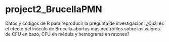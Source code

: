 # project2_BrucellaPMN
Datos y códigos de R para reproducir la pregunta de investigación: ¿Cuál es el efecto del inóculo de Brucella abortus más neutrófilos sobre los valores de CFU en bazo, CFU en médula y hemograma en ratones?
